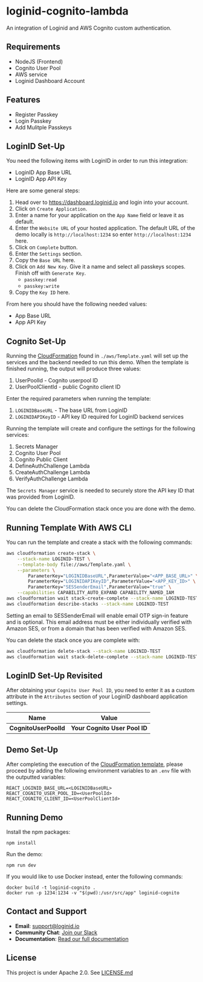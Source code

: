 # loginid-cognito-lambda

An integration of Loginid and AWS Cognito custom authentication.

## Requirements

- NodeJS (Frontend)
- Cognito User Pool
- AWS service
- Loginid Dashboard Account

## Features

- Register Passkey
- Login Passkey
- Add Mulitple Passkeys

## LoginID Set-Up

You need the following items with LoginID in order to run this integration:

- LoginID App Base URL
- LoginID App API Key

Here are some general steps:

1. Head over to https://dashboard.loginid.io and login into your account.
2. Click on `Create Application`.
3. Enter a name for your application on the `App Name` field or leave it as default.
4. Enter the `Website URL` of your hosted application. The default URL of the demo locally is `http://localhost:1234` so enter `http://localhost:1234` here.
5. Click on `Complete` button.
6. Enter the `Settings` section.
7. Copy the `Base URL` here.
8. Click on `Add New Key`. Give it a name and select all passkeys scopes. Finish off with `Generate Key`.
   - `passkey:read`
   - `passkey:write`
9. Copy the `Key ID` here.

From here you should have the following needed values:

- App Base URL
- App API Key

## Cognito Set-Up

Running the [CloudFormation](https://aws.amazon.com/cloudformation/) found in `./aws/Template.yaml` will set up the services and the backend needed to run this demo. When the template is finished running, the output will produce three values:

1. UserPoolId - Cognito userpool ID
2. UserPoolClientId - public Cognito client ID

Enter the required parameters when running the template:

1. `LOGINIDBaseURL` - The base URL from LoginID
2. `LOGINIDAPIKeyID` - API key ID required for LoginID backend services

Running the template will create and configure the settings for the following services:

1. Secrets Manager
2. Cognito User Pool
3. Cognito Public Client
4. DefineAuthChallenge Lambda
5. CreateAuthChallenge Lambda
6. VerifyAuthChallenge Lambda

The `Secrets Manager` service is needed to securely store the API key ID that was provided from LoginID.

You can delete the CloudFormation stack once you are done with the demo.

## Running Template With AWS CLI

You can run the template and create a stack with the following commands:

```bash
aws cloudformation create-stack \
    --stack-name LOGINID-TEST \
    --template-body file://aws/Template.yaml \
    --parameters \
        ParameterKey="LOGINIDBaseURL",ParameterValue="<APP_BASE_URL>" \
        ParameterKey="LOGINIDAPIKeyID",ParameterValue="<APP_KEY_ID>" \
        ParameterKey="SESSenderEmail",ParameterValue="true" \
    --capabilities CAPABILITY_AUTO_EXPAND CAPABILITY_NAMED_IAM
aws cloudformation wait stack-create-complete --stack-name LOGINID-TEST
aws cloudformation describe-stacks --stack-name LOGINID-TEST
```

Setting an email to SESSenderEmail will enable email OTP sign-in feature and is optional. This email address must be either individually verified with Amazon SES, or from a domain that has been verified with Amazon SES.

You can delete the stack once you are complete with:

```bash
aws cloudformation delete-stack --stack-name LOGINID-TEST
aws cloudformation wait stack-delete-complete --stack-name LOGINID-TEST
```

## LoginID Set-Up Revisited

After obtaining your `Cognito User Pool ID`, you need to enter it as a custom attribute in the `Attributes` section of your LoginID dashboard application settings.

| Name                  | Value                         |
| --------------------- | ----------------------------- |
| **CognitoUserPoolId** | **Your Cognito User Pool ID** |

## Demo Set-Up

After completing the execution of the [CloudFormation template](#cognito-set-up), please proceed by adding the following environment variables to an `.env` file with the outputted variables:

```
REACT_LOGINID_BASE_URL=<LOGINIDBaseURL>
REACT_COGNITO_USER_POOL_ID=<UserPoolId>
REACT_COGNITO_CLIENT_ID=<UserPoolClientId>
```

## Running Demo

Install the npm packages:

```
npm install
```

Run the demo:

```
npm run dev
```

If you would like to use Docker instead, enter the following commands:

```
docker build -t loginid-cognito .
docker run -p 1234:1234 -v "$(pwd):/usr/src/app" loginid-cognito
```

## Contact and Support

- **Email**: [support@loginid.io](mailto:support@loginid.io)
- **Community Chat**: [Join our Slack](https://loginidiocommunity.slack.com)
- **Documentation**: [Read our full documentation](https://docs.loginid.io)


## License

This project is under Apache 2.0. See [LICENSE.md](./LICENSE.md)
